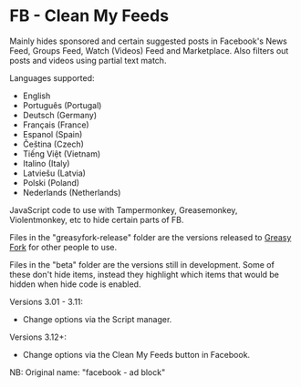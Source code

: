 # FB - Clean My Feeds

Mainly hides sponsored and certain suggested posts in Facebook's News Feed, Groups Feed, Watch (Videos) Feed and Marketplace. Also filters out posts and videos using partial text match.

Languages supported:
- English
- Português (Portugal)
- Deutsch (Germany)
- Français (France)
- Espanol (Spain)
- Čeština (Czech)
- Tiếng Việt (Vietnam)
- Italino (Italy)
- Latviešu (Latvia)
- Polski (Poland)
- Nederlands (Netherlands)

JavaScript code to use with Tampermonkey, Greasemonkey, Violentmonkey, etc to hide certain parts of FB.

Files in the "greasyfork-release" folder are the versions released to [Greasy Fork](https://greasyfork.org/en/scripts/431970-facebook-ad-block-v3) for other people to use.

Files in the "beta" folder are the versions still in development. Some of these don't hide items, instead they highlight which items that would be hidden when hide code is enabled.

Versions 3.01 - 3.11: 
- Change options via the Script manager.

Versions 3.12+: 
- Change options via the Clean My Feeds button in Facebook.


NB: Original name: "facebook - ad block"
